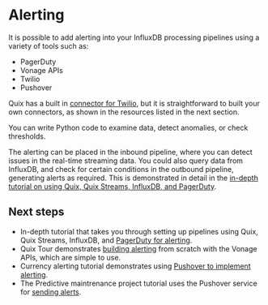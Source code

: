 # Alerting

It is possible to add alerting into your InfluxDB processing pipelines using a variety of tools such as:

* PagerDuty
* Vonage APIs
* Twilio
* Pushover

Quix has a built in [connector for Twilio](https://quix.io/docs/connectors/twilio-destination.html), but it is straightforward to built your own connectors, as shown in the resources listed in the next section. 

You can write Python code to examine data, detect anomalies, or check thresholds. 

The alerting can be placed in the inbound pipeline, where you can detect issues in the real-time streaming data. You could also query data from InfluxDB, and check for certain conditions in the outbound pipeline, generating alerts as required. This is demonstrated in detail in the [in-depth tutorial on using Quix, Quix Streams, InfluxDB, and PagerDuty](../../../tutorials/influxdb-alerting/overview.md).

## Next steps

* In-depth tutorial that takes you through setting up pipelines using Quix, Quix Streams, InfluxDB, and [PagerDuty for alerting](../../../tutorials/influxdb-alerting/overview.md).
* Quix Tour demonstrates [building alerting](../../../get-started/quixtour/serve-sms.md) from scratch with the Vonage APIs, which are simple to use.
* Currency alerting tutorial demonstrates using [Pushover to implement alerting](../../../tutorials/currency-alerting/currency-alerting.md#setting-up-the-pushover-destination).
* The Predictive maintrenance project tutorial uses the Pushover service for [sending alerts](../../../tutorials/predictive-maintenance/phone-alerts.md).

